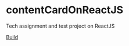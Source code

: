 # contentCardOnReactJS
Tech assignment and test project on ReactJS

[Build](http://robespierr.github.io/contentCardOnReactJS/projects/build/)
